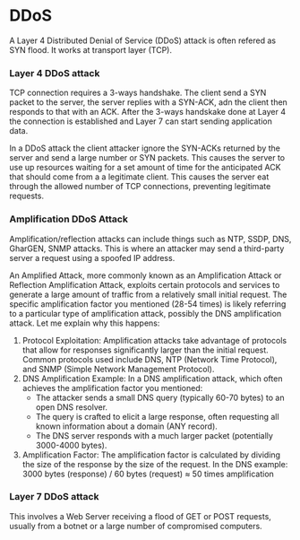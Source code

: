 # DDoS

A Layer 4 Distributed Denial of Service (DDoS) attack is often refered as SYN flood. It works at transport layer (TCP).

### Layer 4 DDoS attack

TCP connection requires a 3-ways handshake. The client send a SYN packet to the server, the server replies with a SYN-ACK, adn the client then responds to that with an ACK. After the 3-ways handskake done at Layer 4 the connection is established and Layer 7 can start sending application data.&#x20;

In a DDoS attack the client attacker ignore the SYN-ACKs returned by the server and send a large number or SYN packets. This causes the server to use up resources waiting for a set amount of time for the anticipated ACK that should come from a a legitimate client. This causes the server eat through the allowed number of TCP connections, preventing legitimate requests.&#x20;

### Amplification DDoS Attack

Amplification/reflection attacks can include things such as NTP, SSDP, DNS, GharGEN, SNMP attacks.  This is where an attacker may send a third-party server a request using a spoofed IP address.&#x20;

An Amplified Attack, more commonly known as an Amplification Attack or Reflection Amplification Attack, exploits certain protocols and services to generate a large amount of traffic from a relatively small initial request. The specific amplification factor you mentioned (28-54 times) is likely referring to a particular type of amplification attack, possibly the DNS amplification attack. Let me explain why this happens:

1. Protocol Exploitation: Amplification attacks take advantage of protocols that allow for responses significantly larger than the initial request. Common protocols used include DNS, NTP (Network Time Protocol), and SNMP (Simple Network Management Protocol).
2. DNS Amplification Example: In a DNS amplification attack, which often achieves the amplification factor you mentioned:
   * The attacker sends a small DNS query (typically 60-70 bytes) to an open DNS resolver.
   * The query is crafted to elicit a large response, often requesting all known information about a domain (ANY record).
   * The DNS server responds with a much larger packet (potentially 3000-4000 bytes).
3. Amplification Factor: The amplification factor is calculated by dividing the size of the response by the size of the request. In the DNS example: 3000 bytes (response) / 60 bytes (request) ≈ 50 times amplification

### Layer 7 DDoS attack&#x20;

This involves a Web Server receiving a flood of GET or POST requests, usually from a botnet or a large number of compromised computers.

